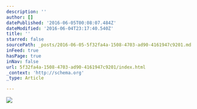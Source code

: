 ```yaml
---
description: ''
author: []
datePublished: '2016-06-05T00:08:07.484Z'
dateModified: '2016-06-04T23:17:40.540Z'
title: ''
starred: false
sourcePath: _posts/2016-06-05-5f32fa4a-1508-4703-ad90-4161947c9201.md
inFeed: true
hasPage: true
inNav: false
url: 5f32fa4a-1508-4703-ad90-4161947c9201/index.html
_context: 'http://schema.org'
_type: Article

---
```

![](https://the-grid-user-content.s3-us-west-2.amazonaws.com/536ff6ea-b691-4394-8334-1c19c1109836.jpg)
